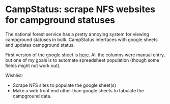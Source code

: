 # CampStatus: scrape NFS websites for campground statuses

The national forest service has a pretty annoying system
for viewing campground statuses in bulk. CampStatus
interfaces with google sheets and updates campground status.

First version of the google sheet is [here](https://docs.google.com/spreadsheets/d/19TrtOtNcBHffXP1NFfz_XB_7xb3LbexpjVSGjyKpHWo/edit?usp=sharing). 
All the columns were manual entry, but one of my goals
is to automate spreadsheet population (though some 
fields might not work out).

Wishlist:
* Scrape NFS sites to populate the google sheet(s)
* Make a web front end other than google sheets
  to tabulate the campground data.

